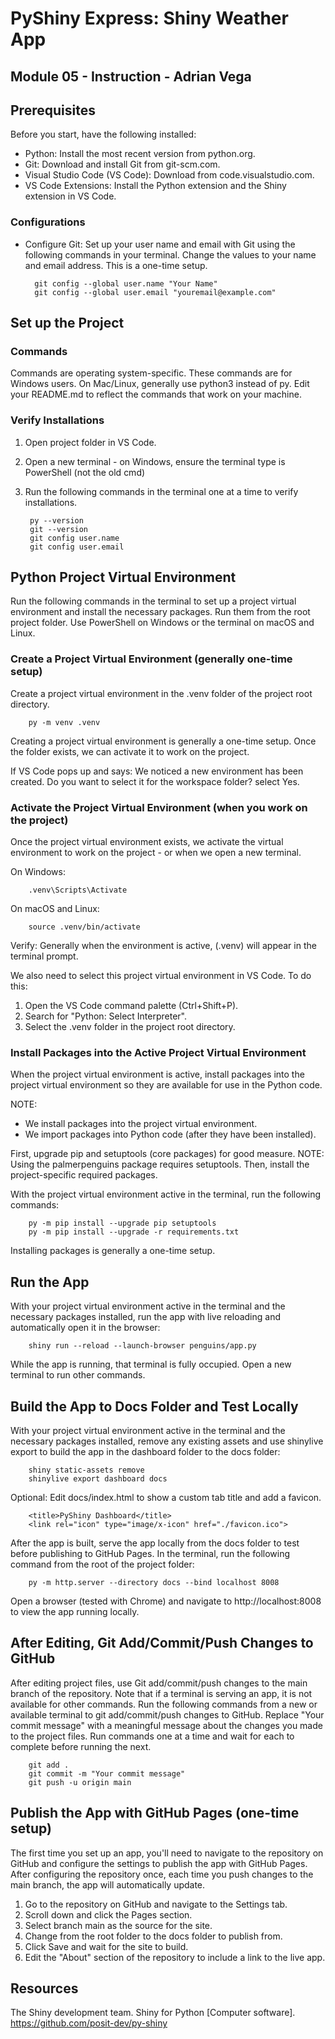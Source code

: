 # PyShiny Express: Shiny Weather App

## Module 05 - Instruction - Adrian Vega

## Prerequisites
Before you start, have the following installed:

* Python: Install the most recent version from python.org.
* Git: Download and install Git from git-scm.com.
* Visual Studio Code (VS Code): Download from code.visualstudio.com.
* VS Code Extensions: Install the Python extension and the Shiny extension in VS Code.

### Configurations
* Configure Git: Set up your user name and email with Git using the following commands in your terminal. Change the values to your name and email address. This is a one-time setup.

        git config --global user.name "Your Name"
        git config --global user.email "youremail@example.com"

## Set up the Project
### Commands
Commands are operating system-specific. These commands are for Windows users. On Mac/Linux, generally use python3 instead of py. Edit your README.md to reflect the commands that work on your machine.

### Verify Installations
1. Open project folder in VS Code.
2. Open a new terminal - on Windows, ensure the terminal type is PowerShell (not the old cmd)
3. Run the following commands in the terminal one at a time to verify installations.

        py --version
        git --version
        git config user.name
        git config user.email

## Python Project Virtual Environment
Run the following commands in the terminal to set up a project virtual environment and install the necessary packages. Run them from the root project folder. Use PowerShell on Windows or the terminal on macOS and Linux.

### Create a Project Virtual Environment (generally one-time setup)
Create a project virtual environment in the .venv folder of the project root directory.

        py -m venv .venv
Creating a project virtual environment is generally a one-time setup. Once the folder exists, we can activate it to work on the project.

If VS Code pops up and says: We noticed a new environment has been created. Do you want to select it for the workspace folder? select Yes.

### Activate the Project Virtual Environment (when you work on the project)
Once the project virtual environment exists, we activate the virtual environment to work on the project - or when we open a new terminal.

On Windows:

        .venv\Scripts\Activate
On macOS and Linux:

        source .venv/bin/activate
Verify: Generally when the environment is active, (.venv) will appear in the terminal prompt.

We also need to select this project virtual environment in VS Code. To do this:

1. Open the VS Code command palette (Ctrl+Shift+P).
2. Search for "Python: Select Interpreter".
3. Select the .venv folder in the project root directory.

### Install Packages into the Active Project Virtual Environment
When the project virtual environment is active, install packages into the project virtual environment so they are available for use in the Python code.

NOTE:

* We install packages into the project virtual environment.
* We import packages into Python code (after they have been installed).

First, upgrade pip and setuptools (core packages) for good measure. NOTE: Using the palmerpenguins package requires setuptools. Then, install the project-specific required packages.

With the project virtual environment active in the terminal, run the following commands:

        py -m pip install --upgrade pip setuptools
        py -m pip install --upgrade -r requirements.txt

Installing packages is generally a one-time setup.

## Run the App
With your project virtual environment active in the terminal and the necessary packages installed, run the app with live reloading and automatically open it in the browser:

        shiny run --reload --launch-browser penguins/app.py

While the app is running, that terminal is fully occupied. Open a new terminal to run other commands.

## Build the App to Docs Folder and Test Locally
With your project virtual environment active in the terminal and the necessary packages installed, remove any existing assets and use shinylive export to build the app in the dashboard folder to the docs folder:

        shiny static-assets remove
        shinylive export dashboard docs

Optional: Edit docs/index.html to show a custom tab title and add a favicon.

        <title>PyShiny Dashboard</title>
        <link rel="icon" type="image/x-icon" href="./favicon.ico">

After the app is built, serve the app locally from the docs folder to test before publishing to GitHub Pages. In the terminal, run the following command from the root of the project folder:

        py -m http.server --directory docs --bind localhost 8008

Open a browser (tested with Chrome) and navigate to http://localhost:8008 to view the app running locally.

## After Editing, Git Add/Commit/Push Changes to GitHub
After editing project files, use Git add/commit/push changes to the main branch of the repository. Note that if a terminal is serving an app, it is not available for other commands. Run the following commands from a new or available terminal to git add/commit/push changes to GitHub. Replace "Your commit message" with a meaningful message about the changes you made to the project files. Run commands one at a time and wait for each to complete before running the next.

        git add .
        git commit -m "Your commit message"
        git push -u origin main

## Publish the App with GitHub Pages (one-time setup)

The first time you set up an app, you'll need to navigate to the repository on GitHub and configure the settings to publish the app with GitHub Pages. After configuring the repository once, each time you push changes to the main branch, the app will automatically update.

1. Go to the repository on GitHub and navigate to the Settings tab.
2. Scroll down and click the Pages section.
3. Select branch main as the source for the site.
4. Change from the root folder to the docs folder to publish from.
5. Click Save and wait for the site to build.
6. Edit the "About" section of the repository to include a link to the live app.

## Resources

The Shiny development team. Shiny for Python [Computer software]. https://github.com/posit-dev/py-shiny
